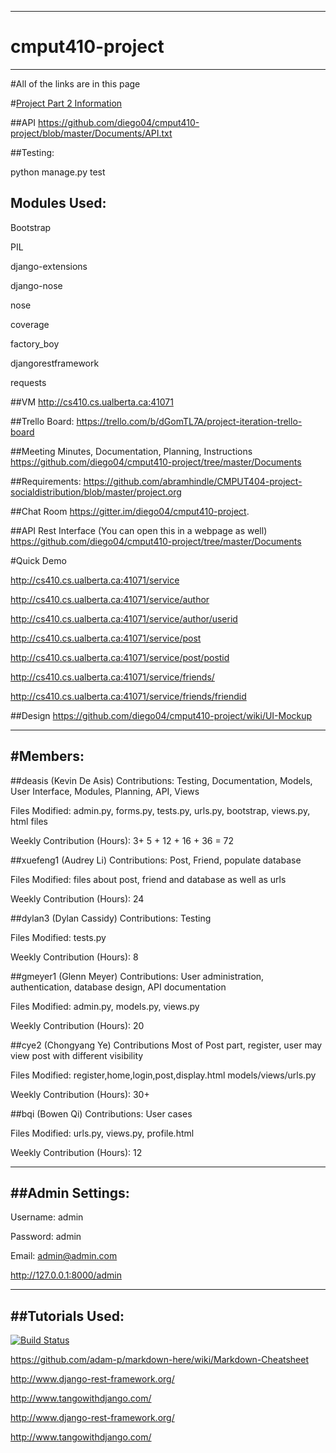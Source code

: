 ------
# cmput410-project
------
#All of the links are in this page

#[Project Part 2 Information](https://github.com/diego04/cmput410-project/wiki/Project-Part-2)

##API
https://github.com/diego04/cmput410-project/blob/master/Documents/API.txt

##Testing:

python manage.py test




## Modules Used:

Bootstrap

PIL

django-extensions

django-nose

nose

coverage

factory_boy

djangorestframework

requests

##VM
http://cs410.cs.ualberta.ca:41071

##Trello Board:
https://trello.com/b/dGomTL7A/project-iteration-trello-board

##Meeting Minutes, Documentation, Planning, Instructions
https://github.com/diego04/cmput410-project/tree/master/Documents

##Requirements:
https://github.com/abramhindle/CMPUT404-project-socialdistribution/blob/master/project.org

##Chat Room
https://gitter.im/diego04/cmput410-project.

##API Rest Interface (You can open this in a webpage as well)
https://github.com/diego04/cmput410-project/tree/master/Documents

#Quick Demo

http://cs410.cs.ualberta.ca:41071/service

http://cs410.cs.ualberta.ca:41071/service/author

http://cs410.cs.ualberta.ca:41071/service/author/userid

http://cs410.cs.ualberta.ca:41071/service/post

http://cs410.cs.ualberta.ca:41071/service/post/postid

http://cs410.cs.ualberta.ca:41071/service/friends/

http://cs410.cs.ualberta.ca:41071/service/friends/friendid


##Design
https://github.com/diego04/cmput410-project/wiki/UI-Mockup

------
#Members:
------

##deasis		(Kevin De Asis)
Contributions: Testing, Documentation, Models, User Interface, Modules, Planning, API, Views

Files Modified: admin.py, forms.py, tests.py, urls.py, bootstrap, views.py, html files

Weekly Contribution (Hours): 3+ 5 + 12 + 16 + 36 = 72

##xuefeng1	(Audrey Li)
Contributions: Post, Friend, populate database

Files Modified: files about post, friend and database as well as urls

Weekly Contribution (Hours): 24

##dylan3		(Dylan Cassidy)
Contributions: Testing

Files Modified: tests.py

Weekly Contribution (Hours): 8


##gmeyer1 	(Glenn Meyer)
Contributions: User administration, authentication, database design, API documentation

Files Modified: admin.py, models.py, views.py

Weekly Contribution (Hours): 20


##cye2 		(Chongyang Ye)
Contributions Most of Post part, register, user may view post with different visibility

Files Modified: register,home,login,post,display.html models/views/urls.py

Weekly Contribution (Hours): 30+


##bqi			(Bowen Qi)
Contributions: User cases

Files Modified: urls.py, views.py, profile.html

Weekly Contribution (Hours): 12

------
##Admin Settings:
------

Username: admin


Password: admin


Email: admin@admin.com


http://127.0.0.1:8000/admin

------
##Tutorials Used:
------
[![Build Status](https://api.travis-ci.org/diego04/cmput410-project.svg)](https://travis-ci.org/diego04/cmput410-project/)

https://github.com/adam-p/markdown-here/wiki/Markdown-Cheatsheet

http://www.django-rest-framework.org/

http://www.tangowithdjango.com/

http://www.django-rest-framework.org/

http://www.tangowithdjango.com/
